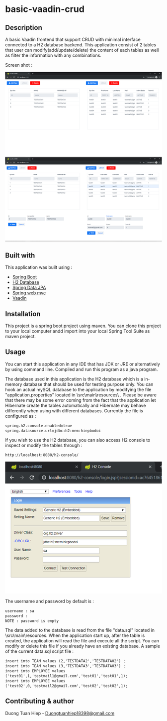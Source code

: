 # basic-vaadin-crud


## Description

A basic Vaadin frontend that support CRUD with minimal interface connected to a H2 database backend. 
This application consist of 2 tables that user can modify(add/update/delete) the content of each tables as well as filter the information with any combinations. 

Screen shot : 

![UI](https://github.com/duongtuanhiep/basic-vaadin-crud/blob/master/tesstrun02.png)
![UI](https://github.com/duongtuanhiep/basic-vaadin-crud/blob/master/testrun01.png)

## Built with 

This application was built using : 
- [Spring Boot](https://spring.io/projects/spring-boot)
- [H2 Database](https://www.h2database.com/html/main.html)
- [Spring Data JPA](https://spring.io/projects/spring-data-jpa)
- [Spring web mvc](https://docs.spring.io/spring/docs/current/spring-framework-reference/web.html)
- [Vaadin](https://vaadin.com/)



## Installation 

This project is a spring boot project using maven. You can clone this project to your local computer andd import into your local Spring Tool Suite as maven project. 


## Usage 

You can start this application in any IDE that has JDK or JRE or alternatively by using command line. Compiled and run this program as a java program.

The database used in this application is the H2 database which is a in-memory database that should be used for testing purpose only. You can hook an actual mySQL database to the application by modifying the file "application.properties" located in \src\main\resources\ . Please be aware that there may be some error coming from the fact that the application let Hibernate create the tables automatically and Hibernate may behave differently when using with different databases. Currently the file is configured as : 
```
spring.h2.console.enabled=true
spring.datasource.url=jdbc:h2:mem:hiepbodoi
```

If you wish to use the H2 database, you can also access H2 console to inspect or modify the tables through : 
```
http://localhost:8080/h2-console/
```
![console](https://github.com/duongtuanhiep/basic-vaadin-crud/blob/master/dbconsole.png)

The username and password by default is : 
```
username : sa
password :
NOTE : password is empty 
```


The data added to the database is read from the file "data.sql" located in \src\main\resources\. When the application start up, after the table is created, the application will read the file and execute all the script. You can modify or delete this file if you already have an existing database. A sample of the current data.sql script file : 
```
insert into TEAM values (2,'TESTDATA2','TESTDATA02') ;
insert into TEAM values (3,'TESTDATA3','TESTDATA03') ;
insert into EMPLOYEE values ('test01',1,'testmail1@gmail.com','test01','test01',1);
insert into EMPLOYEE values ('test02',0,'testmail2@gmail.com','test02','test02',1);
```

## Contributing & author

Duong Tuan Hiep - Duongtuanhiep18398@gmail.com
